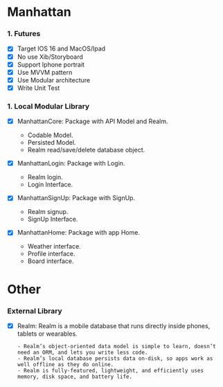 # Manhattan

### 1. Futures

  - [x] Target IOS 16 and MacOS/Ipad
  - [x] No use Xib/Storyboard
  - [x] Support Iphone portrait
  - [x] Use MVVM pattern
  - [x] Use Modular architecture 
  - [x] Write Unit Test

### 1. Local Modular Library
   - [x] ManhattanCore: Package with API Model and Realm.
  
        - Codable Model.
        - Persisted Model.
        - Realm read/save/delete database object.

   - [x] ManhattanLogin: Package with Login.
  
        - Realm login.
        - Login Interface.

   - [x] ManhattanSignUp: Package with SignUp.
  
        - Realm signup.
        - SignUp Interface.

   - [x] ManhattanHome: Package with app Home.
  
        - Weather interface.
        - Profile interface.
        - Board interface.
                
# Other

### External Library
  
  - [x] Realm: Realm is a mobile database that runs directly inside phones, tablets or wearables.
  
        - Realm’s object-oriented data model is simple to learn, doesn’t need an ORM, and lets you write less code.
        - Realm’s local database persists data on-disk, so apps work as well offline as they do online.
        - Realm is fully-featured, lightweight, and efficiently uses memory, disk space, and battery life.
